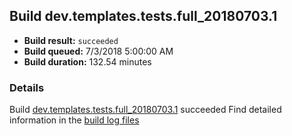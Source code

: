 ## Build dev.templates.tests.full_20180703.1
- **Build result:** `succeeded`
- **Build queued:** 7/3/2018 5:00:00 AM
- **Build duration:** 132.54 minutes
### Details
Build [dev.templates.tests.full_20180703.1](https://winappstudio.visualstudio.com/web/build.aspx?pcguid=a4ef43be-68ce-4195-a619-079b4d9834c2&builduri=vstfs%3a%2f%2f%2fBuild%2fBuild%2f25959) succeeded
Find detailed information in the [build log files](https://uwpctdiags.blob.core.windows.net/buildlogs/dev.templates.tests.full_20180703.1_logs.zip)
